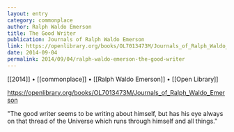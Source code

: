 ```yaml
---
layout: entry
category: commonplace
author: Ralph Waldo Emerson
title: The Good Writer
publication: Journals of Ralph Waldo Emerson
link: https://openlibrary.org/books/OL7013473M/Journals_of_Ralph_Waldo_Emerson
date: 2014-09-04
permalink: 2014/09/04/ralph-waldo-emerson-the-good-writer
---
```


[[2014]] • [[commonplace]] • [[Ralph Waldo Emerson]] • [[Open Library]]

https://openlibrary.org/books/OL7013473M/Journals_of_Ralph_Waldo_Emerson

"The good writer seems to be writing about himself, but has his eye always on that thread of the Universe which runs through himself and all things."
